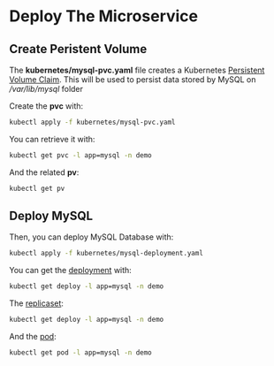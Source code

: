 # Deploy The Microservice

## Create Peristent Volume

The **kubernetes/mysql-pvc.yaml** file creates a Kubernetes [Persistent Volume Claim](https://kubernetes.io/docs/concepts/storage/persistent-volumes/).
This will be used to persist data stored by MySQL on */var/lib/mysql* folder

Create the **pvc** with:

```bash
kubectl apply -f kubernetes/mysql-pvc.yaml
```

You can retrieve it with:

```bash
kubectl get pvc -l app=mysql -n demo
```

And the related **pv**:

```bash
kubectl get pv
```

## Deploy MySQL

Then, you can deploy MySQL Database with:

```bash
kubectl apply -f kubernetes/mysql-deployment.yaml
```

You can get the [deployment](https://kubernetes.io/docs/concepts/workloads/controllers/deployment/) with:

```bash
kubectl get deploy -l app=mysql -n demo
```

The [replicaset](https://kubernetes.io/docs/concepts/workloads/controllers/replicaset/):

```bash
kubectl get deploy -l app=mysql -n demo
```

And the [pod](https://kubernetes.io/docs/concepts/workloads/pods/pod/):

```bash
kubectl get pod -l app=mysql -n demo
```
